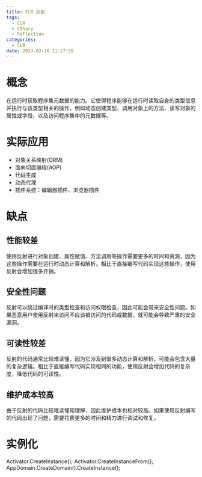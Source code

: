 ```yaml
---
title: CLR 反射
tags:
  - CLR
  - CSharp
  - Reflection
categories:
  - CLR
date: 2023-02-18 11:27:59
---
```


# 概念

在运行时获取程序集元数据的能力。它使得程序能够在运行时读取自身的类型信息并执行与该类型相关的操作，例如动态创建类型、调用对象上的方法、读写对象的属性或字段，以及访问程序集中的元数据等。

# 实际应用

- 对象关系映射(ORM)
- 面向切面编程(AOP)
- 代码生成
- 动态代理
- 插件系统：编辑器插件、浏览器插件

# 缺点

## 性能较差

使用反射进行对象创建、属性赋值、方法调用等操作需要更多的时间和资源，因为这些操作需要在运行时动态计算和解析。相比于直接编写代码实现这些操作，使用反射会增加很多开销。

## 安全性问题

反射可以绕过编译时的类型检查和访问权限检查，因此可能会带来安全性问题。如果恶意用户使用反射来访问不应该被访问的代码或数据，就可能会导致严重的安全漏洞。

## 可读性较差

反射的代码通常比较难读懂，因为它涉及到很多动态计算和解析，可能会包含大量的复杂逻辑。相比于直接编写代码实现相同的功能，使用反射会增加代码的复杂度，降低代码的可读性。

## 维护成本较高

由于反射的代码比较难读懂和理解，因此维护成本也相对较高。如果使用反射编写的代码出现了问题，需要花费更多的时间和精力进行调试和修复。

# 实例化

Activator.CreateInstance();
Activator.CreateInstanceFrom();
AppDomain.CreateDomain().CreateInstance();
